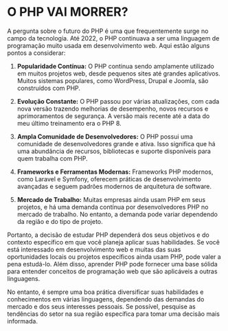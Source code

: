 # O PHP VAI MORRER?
A pergunta sobre o futuro do PHP é uma que frequentemente surge no campo da tecnologia. Até 2022, o PHP continuava a ser uma linguagem de programação muito usada em desenvolvimento web. Aqui estão alguns pontos a considerar:

1. **Popularidade Contínua:** O PHP continua sendo amplamente utilizado em muitos projetos web, desde pequenos sites até grandes aplicativos. Muitos sistemas populares, como WordPress, Drupal e Joomla, são construídos com PHP.

2. **Evolução Constante:** O PHP passou por várias atualizações, com cada nova versão trazendo melhorias de desempenho, novos recursos e aprimoramentos de segurança. A versão mais recente até a data do meu último treinamento era o PHP 8.

3. **Ampla Comunidade de Desenvolvedores:** O PHP possui uma comunidade de desenvolvedores grande e ativa. Isso significa que há uma abundância de recursos, bibliotecas e suporte disponíveis para quem trabalha com PHP.

4. **Frameworks e Ferramentas Modernas:** Frameworks PHP modernos, como Laravel e Symfony, oferecem práticas de desenvolvimento avançadas e seguem padrões modernos de arquitetura de software.

5. **Mercado de Trabalho:** Muitas empresas ainda usam PHP em seus projetos, e há uma demanda contínua por desenvolvedores PHP no mercado de trabalho. No entanto, a demanda pode variar dependendo da região e do tipo de projeto.

Portanto, a decisão de estudar PHP dependerá dos seus objetivos e do contexto específico em que você planeja aplicar suas habilidades. Se você está interessado em desenvolvimento web e muitas das suas oportunidades locais ou projetos específicos ainda usam PHP, pode valer a pena estudá-lo. Além disso, aprender PHP pode fornecer uma base sólida para entender conceitos de programação web que são aplicáveis a outras linguagens.

No entanto, é sempre uma boa prática diversificar suas habilidades e conhecimentos em várias linguagens, dependendo das demandas do mercado e dos seus interesses pessoais. Se possível, pesquise as tendências do setor na sua região específica para tomar uma decisão mais informada.